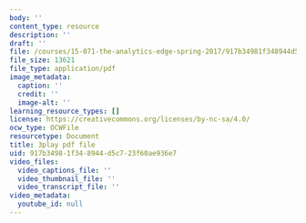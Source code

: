 ```yaml
---
body: ''
content_type: resource
description: ''
draft: ''
file: /courses/15-071-the-analytics-edge-spring-2017/917b34981f348944d5c723f60ae936e7_JAmiDL8pBhg.pdf
file_size: 13621
file_type: application/pdf
image_metadata:
  caption: ''
  credit: ''
  image-alt: ''
learning_resource_types: []
license: https://creativecommons.org/licenses/by-nc-sa/4.0/
ocw_type: OCWFile
resourcetype: Document
title: 3play pdf file
uid: 917b3498-1f34-8944-d5c7-23f60ae936e7
video_files:
  video_captions_file: ''
  video_thumbnail_file: ''
  video_transcript_file: ''
video_metadata:
  youtube_id: null
---
```

